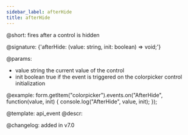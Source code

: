 ```yaml
---
sidebar_label: afterHide
title: afterHide
---          
```


@short: fires after a control is hidden

@signature: {'afterHide: (value: string, init: boolean) => void;'}
 

@params:
- value     string     the current value of the control
- init      boolean     true if the event is triggered on the colorpicker control initialization


@example:
form.getItem("colorpicker").events.on("AfterHide", function(value, init) {
    console.log("AfterHide", value, init);
});


@template: api_event
@descr:

@changelog: added in v7.0
